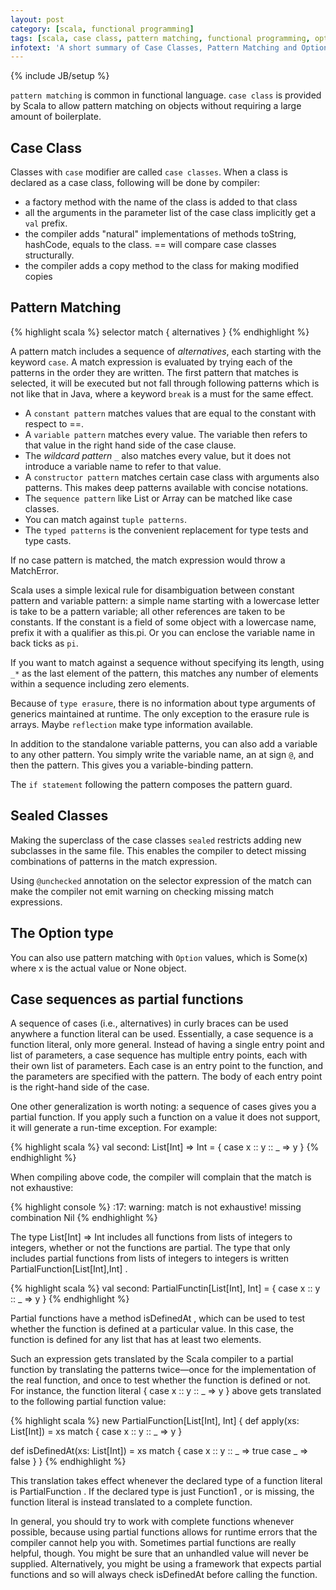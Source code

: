 ```yaml
---
layout: post
category: [scala, functional programming]
tags: [scala, case class, pattern matching, functional programming, option]
infotext: 'A short summary of Case Classes, Pattern Matching and Option type in Scala.'
---
```

{% include JB/setup %}

`pattern matching` is common in functional language. `case class` is provided by Scala to allow pattern matching on objects 
without requiring a large amount of boilerplate.

## Case Class

Classes with `case` modifier are called `case classes`. When a class is declared as a case class, following will be done 
by compiler:

-   a factory method with the name of the class is added to that class
-   all the arguments in the parameter list of the case class implicitly get a `val` prefix.
-   the compiler adds "natural" implementations of methods toString, hashCode, equals to the class. == will compare case 
classes structurally.
-   the compiler adds a copy method to the class for making modified copies

<!-- more -->

## Pattern Matching

{% highlight scala %}
selector match { alternatives }
{% endhighlight %}

A pattern match includes a sequence of _alternatives_, each starting with the keyword `case`. A match expression is evaluated 
by trying each of the patterns in the order they are written. The first pattern that matches is selected, it will be 
executed but not fall through following patterns which is not like that in Java, where a keyword `break` is a must for the 
same effect.

-   A `constant pattern` matches values that are equal to the constant with respect to ==.
-   A `variable pattern` matches every value. The variable then refers to that value in the right hand side of the case clause.
-   The _wildcard pattern_ `_` also matches every value, but it does not introduce a variable name to refer to that value.
-   A `constructor pattern` matches certain case class with arguments also patterns. This makes deep patterns available with concise notations.
-   The `sequence pattern` like List or Array can be matched like case classes.
-   You can match against `tuple patterns`.
-   The `typed patterns` is the convenient replacement for type tests and type casts.

If no case pattern is matched, the match expression would throw a MatchError.

Scala uses a simple lexical rule for disambiguation between constant pattern and variable pattern: a simple name starting with a lowercase letter is take to 
be a pattern variable; all other references are taken to be constants. If the constant is a field of some object with a 
lowercase name, prefix it with a qualifier as this.pi. Or you can enclose the variable name in back ticks as `pi`.

If you want to match against a sequence without specifying its length, using `_*` as the last element of the pattern, this matches any 
number of elements within a sequence including zero elements.

Because of `type erasure`, there is no information about type arguments of generics maintained at runtime. The only exception to 
the erasure rule is arrays. Maybe `reflection` make type information available.

In addition to the standalone variable patterns, you can also add a variable to any other pattern. You simply write the 
variable name, an at sign `@`, and then the pattern. This gives you a variable-binding pattern.

The `if statement` following the pattern composes the pattern guard.

## Sealed Classes

Making the superclass of the case classes `sealed` restricts adding new subclasses in the same file. This enables the 
compiler to detect missing combinations of patterns in the match expression.

Using `@unchecked` annotation on the selector expression of the match can make the compiler not emit warning on checking 
missing match expressions.

## The Option type

You can also use pattern matching with `Option` values, which is Some(x) where x is the actual value or None object.

## Case sequences as partial functions

A sequence of cases (i.e., alternatives) in curly braces can be used anywhere a function literal can be used. Essentially, a case sequence is a function
literal, only more general. Instead of having a single entry point and list of parameters, a case sequence has multiple entry points, each with their
own list of parameters. Each case is an entry point to the function, and the parameters are specified with the pattern. The body of each entry point is the
right-hand side of the case.

One other generalization is worth noting: a sequence of cases gives you a partial function. If you apply such a function on a value it does not support,
it will generate a run-time exception. For example:

{% highlight scala %}
val second: List[Int] => Int = {
  case x :: y :: _ => y
}
{% endhighlight %}

When compiling above code, the compiler will complain that the match is not exhaustive:

{% highlight console %}
<console>:17: warning: match is not exhaustive!
missing combination    Nil
{% endhighlight %}

The type List[Int] => Int includes all functions from lists of integers to integers, whether or not the functions are partial. The type that
only includes partial functions from lists of integers to integers is written PartialFunction[List[Int],Int] .

{% highlight scala %}
val second: PartialFunctin[List[Int], Int] = {
  case x :: y :: _ => y
}
{% endhighlight %}

Partial functions have a method isDefinedAt , which can be used to test whether the function is defined at a particular value. In this case, the function
is defined for any list that has at least two elements.

Such an expression gets translated by the Scala compiler to a partial function by translating the patterns twice—once for the implementation of the real function, and once to
test whether the function is defined or not. For instance, the function literal { case x :: y :: _ => y } above gets translated to the following partial
function value:

{% highlight scala %}
new PartialFunction[List[Int], Int] {
  def apply(xs: List[Int]) = xs match {
    case x :: y :: _ => y
  }
  
  def isDefinedAt(xs: List[Int]) = xs match {
    case x :: y :: _ => true
    case _ => false
  }
}
{% endhighlight %}

This translation takes effect whenever the declared type of a function literal is PartialFunction . If the declared type is just Function1 , or is missing,
the function literal is instead translated to a complete function.

In general, you should try to work with complete functions whenever possible, because using partial functions allows for runtime errors that the
compiler cannot help you with. Sometimes partial functions are really helpful, though. You might be sure that an unhandled value will never be supplied. Alternatively, you might be using a framework that expects partial
functions and so will always check isDefinedAt before calling the function.